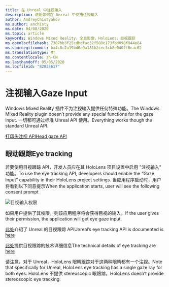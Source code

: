 ```yaml
---
title: 在 Unreal 中注视输入
description: 说明如何在 Unreal 中使用注视输入
author: AndreyChistyakov
ms.author: anchisty
ms.date: 04/08/2020
ms.topic: article
keywords: Windows Mixed Reality，全息影像，HoloLens，目视跟踪
ms.openlocfilehash: 7387bb3f25cdbdfac32f508c173fbd098f844e84
ms.sourcegitcommit: ba4c8c2a19bd6a9a181b2cec3cb8e0402f8cac62
ms.translationtype: MT
ms.contentlocale: zh-CN
ms.lasthandoff: 05/05/2020
ms.locfileid: "82835617"
---
```

# <a name="gaze-input"></a><span data-ttu-id="c2bd2-104">注视输入</span><span class="sxs-lookup"><span data-stu-id="c2bd2-104">Gaze Input</span></span>

<span data-ttu-id="c2bd2-105">Windows Mixed Reality 插件不为注视输入提供任何特殊功能。</span><span class="sxs-lookup"><span data-stu-id="c2bd2-105">The Windows Mixed Reality plugin doesn’t provide any special functions for the gaze input.</span></span> <span data-ttu-id="c2bd2-106">一切都可通过标准 Unreal API 使用。</span><span class="sxs-lookup"><span data-stu-id="c2bd2-106">Everything works though the standard Unreal API.</span></span>

[<span data-ttu-id="c2bd2-107">打印头注视 API</span><span class="sxs-lookup"><span data-stu-id="c2bd2-107">Head gaze API</span></span>](https://docs.unrealengine.com/en-US/BlueprintAPI/Input/HeadMountedDisplay/index.html)

## <a name="eye-tracking"></a><span data-ttu-id="c2bd2-108">眼动跟踪</span><span class="sxs-lookup"><span data-stu-id="c2bd2-108">Eye tracking</span></span>

<span data-ttu-id="c2bd2-109">若要使用目视跟踪 API，开发人员应在其 HoloLens 项目设置中启用 "注视输入" 功能。</span><span class="sxs-lookup"><span data-stu-id="c2bd2-109">To use the eye tracking API, developers should enable the “Gaze Input” capability in their HoloLens project settings.</span></span> <span data-ttu-id="c2bd2-110">当应用程序启动时，用户将看到以下同意提示</span><span class="sxs-lookup"><span data-stu-id="c2bd2-110">When the application starts, user will see the following consent prompt</span></span>

![目视输入权限](images/unreal/eye-input-permissions.png)
 
<span data-ttu-id="c2bd2-112">如果用户提供了其权限，则该应用程序将会获得目视的输入。</span><span class="sxs-lookup"><span data-stu-id="c2bd2-112">If the user gives their permission, the application will get eye gaze input.</span></span> 

<span data-ttu-id="c2bd2-113">[此处](https://docs.unrealengine.com/en-US/BlueprintAPI/EyeTracking/index.html)介绍了 Unreal 的目视跟踪 API</span><span class="sxs-lookup"><span data-stu-id="c2bd2-113">Unreal’s eye tracking API is documented is [here](https://docs.unrealengine.com/en-US/BlueprintAPI/EyeTracking/index.html)</span></span>

<span data-ttu-id="c2bd2-114">[此处](eye-tracking.md)提供目视跟踪的技术详细信息</span><span class="sxs-lookup"><span data-stu-id="c2bd2-114">The technical details of eye tracking are [here](eye-tracking.md)</span></span>

<span data-ttu-id="c2bd2-115">请注意，对于 Unreal，HoloLens 眼睛跟踪对于这两种眼睛都有一个注视。</span><span class="sxs-lookup"><span data-stu-id="c2bd2-115">Note that specifically for Unreal, HoloLens eye tracking has a single gaze ray for both eyes.</span></span> <span data-ttu-id="c2bd2-116">HoloLens 不提供 stereoscopic 眼跟踪。</span><span class="sxs-lookup"><span data-stu-id="c2bd2-116">HoloLens doesn’t provide stereoscopic eye tracking.</span></span>
